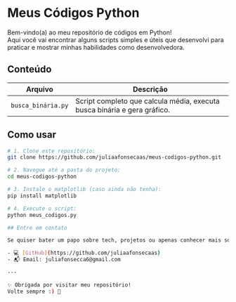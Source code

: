# Meus Códigos Python

Bem-vindo(a) ao meu repositório de códigos em Python!  
Aqui você vai encontrar alguns scripts simples e úteis que desenvolvi para praticar e mostrar minhas habilidades como desenvolvedora.

## Conteúdo

| Arquivo              | Descrição                                                                 |
|----------------------|---------------------------------------------------------------------------|
| `busca_binária.py`    | Script completo que calcula média, executa busca binária e gera gráfico. |

## Como usar

```bash
# 1. Clone este repositório:
git clone https://github.com/juliaafonsecaas/meus-codigos-python.git

# 2. Navegue até a pasta do projeto:
cd meus-codigos-python

# 3. Instale o matplotlib (caso ainda não tenha):
pip install matplotlib

# 4. Execute o script:
python meus_codigos.py

## Entre em contato

Se quiser bater um papo sobre tech, projetos ou apenas conhecer mais sobre o meu trabalho, me chama:

- 💻 [GitHub](https://github.com/juliaafonsecaas)
- 📬 Email: juliafonsecca6@gmail.com

---

✨ Obrigada por visitar meu repositório!  
Volte sempre :) 🚀  

